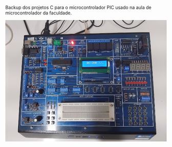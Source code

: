 Backup dos projetos C para o microcontrolador PIC usado na aula de microcontrolador da faculdade.

![Test Image 3](/IMG_20241121_135944.jpg)
